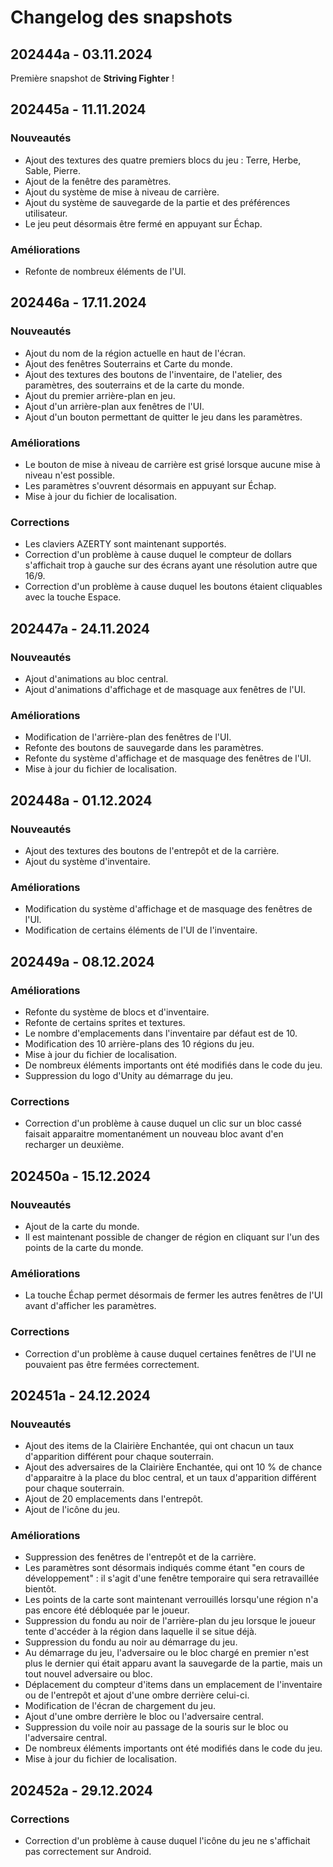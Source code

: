 # Changelog des snapshots

## 202444a - 03.11.2024

Première snapshot de **Striving Fighter** !

## 202445a - 11.11.2024

### Nouveautés

- Ajout des textures des quatre premiers blocs du jeu : Terre, Herbe, Sable, Pierre.
- Ajout de la fenêtre des paramètres.
- Ajout du système de mise à niveau de carrière.
- Ajout du système de sauvegarde de la partie et des préférences utilisateur.
- Le jeu peut désormais être fermé en appuyant sur Échap.

### Améliorations

- Refonte de nombreux éléments de l'UI.

## 202446a - 17.11.2024

### Nouveautés

- Ajout du nom de la région actuelle en haut de l'écran.
- Ajout des fenêtres Souterrains et Carte du monde.
- Ajout des textures des boutons de l'inventaire, de l'atelier, des paramètres, des souterrains et de la carte du monde.
- Ajout du premier arrière-plan en jeu.
- Ajout d'un arrière-plan aux fenêtres de l'UI.
- Ajout d'un bouton permettant de quitter le jeu dans les paramètres.

### Améliorations

- Le bouton de mise à niveau de carrière est grisé lorsque aucune mise à niveau n'est possible.
- Les paramètres s'ouvrent désormais en appuyant sur Échap.
- Mise à jour du fichier de localisation.

### Corrections

- Les claviers AZERTY sont maintenant supportés.
- Correction d'un problème à cause duquel le compteur de dollars s'affichait trop à gauche sur des écrans ayant une résolution autre que 16/9.
- Correction d'un problème à cause duquel les boutons étaient cliquables avec la touche Espace.

## 202447a - 24.11.2024

### Nouveautés

- Ajout d'animations au bloc central.
- Ajout d'animations d'affichage et de masquage aux fenêtres de l'UI.

### Améliorations

- Modification de l'arrière-plan des fenêtres de l'UI.
- Refonte des boutons de sauvegarde dans les paramètres.
- Refonte du système d'affichage et de masquage des fenêtres de l'UI.
- Mise à jour du fichier de localisation.

## 202448a - 01.12.2024

### Nouveautés

- Ajout des textures des boutons de l'entrepôt et de la carrière.
- Ajout du système d'inventaire.

### Améliorations

- Modification du système d'affichage et de masquage des fenêtres de l'UI.
- Modification de certains éléments de l'UI de l'inventaire.

## 202449a - 08.12.2024

### Améliorations

- Refonte du système de blocs et d'inventaire.
- Refonte de certains sprites et textures.
- Le nombre d'emplacements dans l'inventaire par défaut est de 10.
- Modification des 10 arrière-plans des 10 régions du jeu.
- Mise à jour du fichier de localisation.
- De nombreux éléments importants ont été modifiés dans le code du jeu.
- Suppression du logo d'Unity au démarrage du jeu.

### Corrections

- Correction d'un problème à cause duquel un clic sur un bloc cassé faisait apparaitre momentanément un nouveau bloc avant d'en recharger un deuxième.

## 202450a - 15.12.2024

### Nouveautés

- Ajout de la carte du monde.
- Il est maintenant possible de changer de région en cliquant sur l'un des points de la carte du monde.

### Améliorations

- La touche Échap permet désormais de fermer les autres fenêtres de l'UI avant d'afficher les paramètres.

### Corrections

- Correction d'un problème à cause duquel certaines fenêtres de l'UI ne pouvaient pas être fermées correctement.

## 202451a - 24.12.2024

### Nouveautés

- Ajout des items de la Clairière Enchantée, qui ont chacun un taux d'apparition différent pour chaque souterrain.
- Ajout des adversaires de la Clairière Enchantée, qui ont 10 % de chance d'apparaitre à la place du bloc central, et un taux d'apparition différent pour chaque souterrain.
- Ajout de 20 emplacements dans l'entrepôt.
- Ajout de l'icône du jeu.

### Améliorations

- Suppression des fenêtres de l'entrepôt et de la carrière.
- Les paramètres sont désormais indiqués comme étant "en cours de développement" : il s'agit d'une fenêtre temporaire qui sera retravaillée bientôt.
- Les points de la carte sont maintenant verrouillés lorsqu'une région n'a pas encore été débloquée par le joueur.
- Suppression du fondu au noir de l'arrière-plan du jeu lorsque le joueur tente d'accéder à la région dans laquelle il se situe déjà.
- Suppression du fondu au noir au démarrage du jeu.
- Au démarrage du jeu, l'adversaire ou le bloc chargé en premier n'est plus le dernier qui était apparu avant la sauvegarde de la partie, mais un tout nouvel adversaire ou bloc.
- Déplacement du compteur d'items dans un emplacement de l'inventaire ou de l'entrepôt et ajout d'une ombre derrière celui-ci.
- Modification de l'écran de chargement du jeu.
- Ajout d'une ombre derrière le bloc ou l'adversaire central.
- Suppression du voile noir au passage de la souris sur le bloc ou l'adversaire central.
- De nombreux éléments importants ont été modifiés dans le code du jeu.
- Mise à jour du fichier de localisation.

## 202452a - 29.12.2024

### Corrections

- Correction d'un problème à cause duquel l'icône du jeu ne s'affichait pas correctement sur Android.
